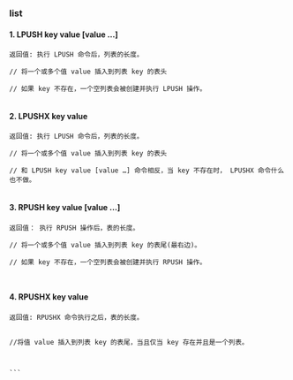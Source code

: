 ### list

#### 1. LPUSH key value [value …]

```
返回值: 执行 LPUSH 命令后，列表的长度。
     
// 将一个或多个值 value 插入到列表 key 的表头

// 如果 key 不存在，一个空列表会被创建并执行 LPUSH 操作。
  
```

#### 2. LPUSHX key value

```
返回值: 执行 LPUSH 命令后，列表的长度。
     
// 将一个或多个值 value 插入到列表 key 的表头
   
// 和 LPUSH key value [value …] 命令相反，当 key 不存在时， LPUSHX 命令什么也不做。
   
```
#### 3. RPUSH key value [value …]

```
返回值： 执行 RPUSH 操作后，表的长度。
     
// 将一个或多个值 value 插入到列表 key 的表尾(最右边)。
   
// 如果 key 不存在，一个空列表会被创建并执行 RPUSH 操作。
   


```
#### 4. RPUSHX key value

````
返回值: RPUSHX 命令执行之后，表的长度。
     

//将值 value 插入到列表 key 的表尾，当且仅当 key 存在并且是一个列表。
  


```
